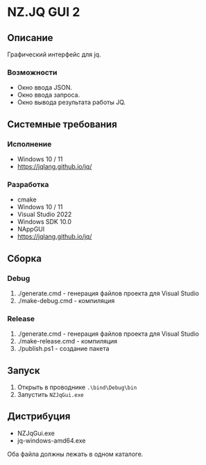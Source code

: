 # NZ.JQ GUI 2

## Описание

Графический интерфейс для jq.

### Возможности

- Окно ввода JSON.
- Окно ввода запроса.
- Окно вывода результата работы JQ.

## Системные требования

### Исполнение

- Windows 10 / 11
- https://jqlang.github.io/jq/

### Разработка

- cmake
- Windows 10 / 11
- Visual Studio 2022
- Windows SDK 10.0
- NAppGUI
- https://jqlang.github.io/jq/

## Сборка

### Debug

1. ./generate.cmd       - генерация файлов проекта для Visual Studio
2. ./make-debug.cmd     - компиляция

### Release

1. ./generate.cmd       - генерация файлов проекта для Visual Studio
2. ./make-release.cmd   - компиляция
3. ./publish.ps1        - создание пакета

## Запуск

1. Открыть в проводнике `.\bind\Debug\bin`
2. Запустить `NZJqGui.exe`

## Дистрибуция

- NZJqGui.exe
- jq-windows-amd64.exe

Оба файла должны лежать в одном каталоге.
